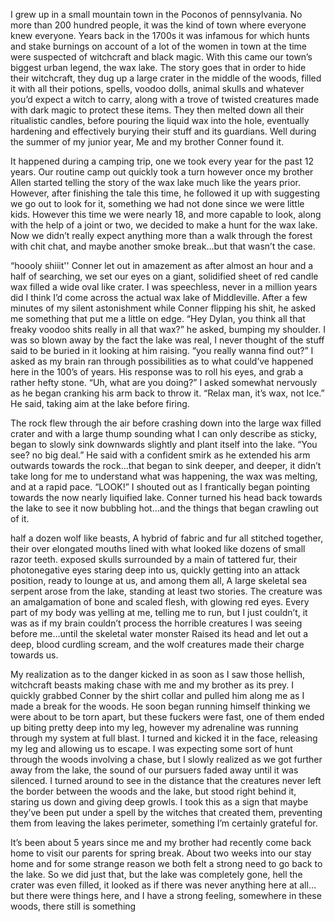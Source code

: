 I grew up in a small mountain town in the Poconos of pennsylvania. No more than 200 hundred people, it was the kind of town where everyone knew everyone. Years back in the 1700s it was infamous for which hunts and stake burnings on account of a lot of the women in town at the time were suspected of witchcraft and black magic. With this came our town’s biggest urban legend, the wax lake. The story goes that in order to hide their witchcraft, they dug up a large crater in the middle of the woods, filled it with all their potions, spells, voodoo dolls, animal skulls and whatever you’d expect a witch to carry, along with a trove of twisted creatures made with dark magic to protect these items. They then melted down all their ritualistic candles, before pouring the liquid wax into the hole, eventually hardening and effectively  burying their stuff and its guardians. Well during the summer of my junior year, Me and my brother Conner found it.

It happened during a camping trip, one we took every year for the past 12 years. Our routine camp out quickly took a turn however once my brother Allen started telling the story of the wax lake much like the years prior. However, after finishing the tale this time, he followed it up with suggesting we go out to look for it, something we had not done since we were little kids. However this time we were nearly 18, and more capable to look, along with the help of a joint or two, we decided to make a hunt for the wax lake. Now we didn’t really expect anything more than a walk through the forest with chit chat, and maybe another smoke break…but that wasn’t the case.

“hoooly shiiit'' Conner let out in amazement as after almost an hour and a half of searching, we set our eyes on a giant, solidified sheet of red candle wax filled a wide oval like crater. I was speechless, never in a million years did I think I’d come across the actual wax lake of Middleville. After a few minutes of my silent astonishment while Conner flipping his shit, he asked me something that put me a little on edge. “Hey Dylan, you think all that freaky voodoo shits really in all that wax?” he asked, bumping my shoulder. I was so blown away by the fact the lake was real, I never thought of the stuff said to be buried in it looking at him raising. “you really wanna find out?” I asked as my brain ran through possibilities as to what could’ve happened here in the 100’s of years. His response was to roll his eyes, and grab a rather hefty stone. “Uh, what are you doing?” I asked somewhat nervously as he began cranking his arm back to throw it. “Relax man, it’s wax, not Ice.” He said, taking aim at the lake before firing. 

The rock flew through the air before crashing down into the large wax filled crater and with a large thump sounding what I can only describe as sticky, began to slowly sink downwards slightly and plant itself into the lake. “You see? no big deal.” He said with a confident smirk as he extended his arm outwards towards the rock…that began to sink deeper, and deeper, it didn’t take long for me to understand what was happening, the wax was melting, and at a rapid pace. “LOOK!” I shouted out as I frantically began pointing towards the now nearly liquified lake. Conner turned his head back towards the lake to see it now bubbling hot…and the things that began crawling out of it. 

half a dozen wolf like beasts, A hybrid of fabric and fur all stitched together, their over elongated mouths lined with what looked like dozens of small razor teeth.  exposed skulls surrounded by a main of tattered fur, their photonegative eyes staring deep into us, quickly getting into an attack position, ready to lounge at us, and among them all, A large skeletal sea serpent arose from the lake, standing at least two stories. The creature was an amalgamation of bone and scaled flesh, with glowing red eyes. Every part of my body was yelling at me, telling me to run, but I just couldn’t, it was as if my brain couldn’t process the horrible creatures I was seeing before me…until the skeletal water monster Raised its head and let out a deep, blood curdling scream, and the wolf creatures made their charge towards us.

My realization as to the danger kicked in as soon as I saw those hellish, witchcraft beasts making chase with me and my brother as its prey. I quickly grabbed Conner by the shirt collar and pulled him along me as I made a break for the woods. He soon began running himself thinking we were about to be torn apart, but these fuckers were fast, one of them ended up biting pretty deep into my leg, however my adrenaline was running through my system at full blast. I turned and kicked it in the face, releasing my leg and allowing us to escape. I was expecting some sort of hunt through the woods involving a chase, but I slowly realized as we got further away from the lake, the sound of our pursuers faded away until it was silenced. I turned around to see in the distance that the creatures never left the border between the woods and the lake, but stood right behind it, staring us down and giving deep growls. I took this as a sign that maybe they’ve been put under a spell by the witches that created them, preventing them from leaving the lakes perimeter, something I’m certainly grateful for.

It’s been about 5 years since me and my brother had recently come back home to visit our parents for spring break. About two weeks into our stay home and for some strange reason we both felt a strong need to go back to the lake. So we did just that, but the lake was completely gone, hell the crater was even filled, it looked as if there was never anything here at all…but there were things here, and I have a strong feeling, somewhere in these woods, there still is something